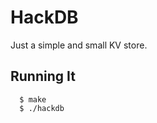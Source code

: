 HackDB
======
Just a simple and small KV store.

Running It
----------
```
  $ make
  $ ./hackdb
```
